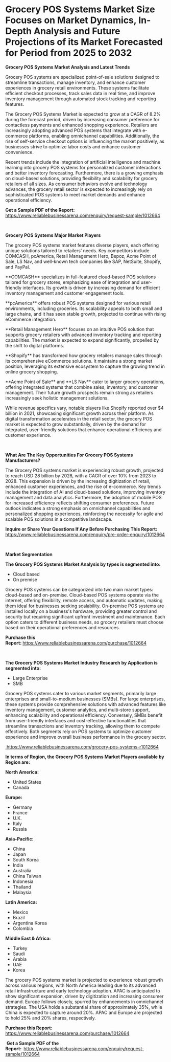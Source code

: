 <p><h1>Grocery POS Systems Market Size Focuses on Market Dynamics, In-Depth Analysis and Future Projections of its Market Forecasted for Period from 2025 to 2032</h1></p><p><strong>Grocery POS Systems Market Analysis and Latest Trends</strong></p>
<p><p>Grocery POS systems are specialized point-of-sale solutions designed to streamline transactions, manage inventory, and enhance customer experiences in grocery retail environments. These systems facilitate efficient checkout processes, track sales data in real time, and improve inventory management through automated stock tracking and reporting features.</p><p>The Grocery POS Systems Market is expected to grow at a CAGR of 8.2% during the forecast period, driven by increasing consumer preference for contactless payments and enhanced shopping experience. Retailers are increasingly adopting advanced POS systems that integrate with e-commerce platforms, enabling omnichannel capabilities. Additionally, the rise of self-service checkout options is influencing the market positively, as businesses strive to optimize labor costs and enhance customer convenience.</p><p>Recent trends include the integration of artificial intelligence and machine learning into grocery POS systems for personalized customer interactions and better inventory forecasting. Furthermore, there is a growing emphasis on cloud-based solutions, providing flexibility and scalability for grocery retailers of all sizes. As consumer behaviors evolve and technology advances, the grocery retail sector is expected to increasingly rely on sophisticated POS systems to meet market demands and enhance operational efficiency.</p></p>
<p><strong>Get a Sample PDF of the Report:&nbsp;</strong> <a href="https://www.reliablebusinessarena.com/enquiry/request-sample/1012664?utm_campaign=2182&utm_medium=2&utm_source=Github&utm_content=ia&utm_term=16042025&utm_id=grocery-pos-systems">https://www.reliablebusinessarena.com/enquiry/request-sample/1012664</a></p>
<p>&nbsp;</p>
<p><strong>Grocery POS Systems Major Market Players</strong></p>
<p><p>The grocery POS systems market features diverse players, each offering unique solutions tailored to retailers’ needs. Key competitors include COMCASH, pcAmerica, Retail Management Hero, Bepoz, Acme Point of Sale, LS Nav, and well-known tech companies like SAP, NetSuite, Shopify, and PayPal.</p><p>**COMCASH** specializes in full-featured cloud-based POS solutions tailored for grocery stores, emphasizing ease of integration and user-friendly interfaces. Its growth is driven by increasing demand for efficient inventory management and customer engagement tools.</p><p>**pcAmerica** offers robust POS systems designed for various retail environments, including groceries. Its scalability appeals to both small and large chains, and it has seen stable growth, projected to continue with rising eCommerce integration.</p><p>**Retail Management Hero** focuses on an intuitive POS solution that supports grocery retailers with advanced inventory tracking and reporting capabilities. The market is expected to expand significantly, propelled by the shift to digital platforms.</p><p>**Shopify** has transformed how grocery retailers manage sales through its comprehensive eCommerce solutions. It maintains a strong market position, leveraging its extensive ecosystem to capture the growing trend in online grocery shopping.</p><p>**Acme Point of Sale** and **LS Nav** cater to larger grocery operations, offering integrated systems that combine sales, inventory, and customer management. Their future growth prospects remain strong as retailers increasingly seek holistic management solutions.</p><p>While revenue specifics vary, notable players like Shopify reported over $4 billion in 2021, showcasing significant growth across their platform. As digital transformation accelerates in the retail sector, the grocery POS market is expected to grow substantially, driven by the demand for integrated, user-friendly solutions that enhance operational efficiency and customer experience.</p></p>
<p>&nbsp;</p>
<p><strong>What Are The Key Opportunities For Grocery POS Systems Manufacturers?</strong></p>
<p><p>The Grocery POS systems market is experiencing robust growth, projected to reach USD 28 billion by 2028, with a CAGR of over 10% from 2023 to 2028. This expansion is driven by the increasing digitization of retail, enhanced customer experiences, and the rise of e-commerce. Key trends include the integration of AI and cloud-based solutions, improving inventory management and data analytics. Furthermore, the adoption of mobile POS for increased efficiency reflects shifting consumer preferences. Future outlook indicates a strong emphasis on omnichannel capabilities and personalized shopping experiences, reinforcing the necessity for agile and scalable POS solutions in a competitive landscape.</p></p>
<p><strong>Inquire or Share Your Questions If Any Before Purchasing This Report:</strong> <a href="https://www.reliablebusinessarena.com/enquiry/pre-order-enquiry/1012664?utm_campaign=2182&utm_medium=2&utm_source=Github&utm_content=ia&utm_term=16042025&utm_id=grocery-pos-systems">https://www.reliablebusinessarena.com/enquiry/pre-order-enquiry/1012664</a></p>
<p>&nbsp;</p>
<p><strong>Market Segmentation</strong></p>
<p><strong>The Grocery POS Systems Market Analysis by types is segmented into:</strong></p>
<p><ul><li>Cloud based</li><li>On premise</li></ul></p>
<p><p>Grocery POS systems can be categorized into two main market types: cloud-based and on-premise. Cloud-based POS systems operate via the internet, offering flexibility, remote access, and automatic updates, making them ideal for businesses seeking scalability. On-premise POS systems are installed locally on a business's hardware, providing greater control and security but requiring significant upfront investment and maintenance. Each option caters to different business needs, so grocery retailers must choose based on their operational preferences and resources.</p></p>
<p><strong>Purchase this Report:&nbsp;</strong><a href="https://www.reliablebusinessarena.com/purchase/1012664?utm_campaign=2182&utm_medium=2&utm_source=Github&utm_content=ia&utm_term=16042025&utm_id=grocery-pos-systems">https://www.reliablebusinessarena.com/purchase/1012664</a></p>
<p>&nbsp;</p>
<p><strong>The Grocery POS Systems Market Industry Research by Application is segmented into:</strong></p>
<p><ul><li>Large Enterprise</li><li>SMB</li></ul></p>
<p><p>Grocery POS systems cater to various market segments, primarily large enterprises and small-to-medium businesses (SMBs). For large enterprises, these systems provide comprehensive solutions with advanced features like inventory management, customer analytics, and multi-store support, enhancing scalability and operational efficiency. Conversely, SMBs benefit from user-friendly interfaces and cost-effective functionalities that streamline transactions and inventory tracking, allowing them to compete effectively. Both segments rely on POS systems to optimize customer experience and improve overall business performance in the grocery sector.</p></p>
<p><a href="https://www.reliablebusinessarena.com/grocery-pos-systems-r1012664?utm_campaign=2182&utm_medium=2&utm_source=Github&utm_content=ia&utm_term=16042025&utm_id=grocery-pos-systems">&nbsp;https://www.reliablebusinessarena.com/grocery-pos-systems-r1012664</a></p>
<p><strong>In terms of Region, the Grocery POS Systems Market Players available by Region are:</strong></p>
<p>
    <p> <strong> North America: </strong>
        <ul>
            <li>United States</li>
            <li>Canada</li>
        </ul>
        </p> 
    <p> <strong> Europe: </strong>
        <ul>
            <li>Germany</li>
            <li>France</li>
            <li>U.K.</li>
            <li>Italy</li>
            <li>Russia</li>
        </ul>
        </p> 
    <p> <strong> Asia-Pacific: </strong>
        <ul>
            <li>China</li>
            <li>Japan</li>
            <li>South Korea</li>
            <li>India</li>
            <li>Australia</li>
            <li>China Taiwan</li>
            <li>Indonesia</li>
            <li>Thailand</li>
            <li>Malaysia</li>
        </ul>
        </p> 
    <p> <strong> Latin America: </strong>
        <ul>
            <li>Mexico</li>
            <li>Brazil</li>
            <li>Argentina Korea</li>
            <li>Colombia</li>
        </ul>
        </p> 
    <p> <strong> Middle East & Africa: </strong>
        <ul>
            <li>Turkey</li>
            <li>Saudi</li>
            <li>Arabia</li>
            <li>UAE</li>
            <li>Korea</li>
        </ul>
    </p>
    </p>
<p><p>The grocery POS systems market is projected to experience robust growth across various regions, with North America leading due to its advanced retail infrastructure and early technology adoption. APAC is anticipated to show significant expansion, driven by digitization and increasing consumer demand. Europe follows closely, spurred by enhancements in omnichannel strategies. The USA holds a substantial share of approximately 35%, while China is expected to capture around 20%. APAC and Europe are projected to hold 25% and 20% shares, respectively.</p></p>
<p><strong>Purchase this Report: </strong><a href="https://www.reliablebusinessarena.com/purchase/1012664?utm_campaign=2182&utm_medium=2&utm_source=Github&utm_content=ia&utm_term=16042025&utm_id=grocery-pos-systems">https://www.reliablebusinessarena.com/purchase/1012664</a></p>
<p>&nbsp;<strong>Get a Sample PDF of the Report:&nbsp;&nbsp;</strong><a href="https://www.reliablebusinessarena.com/enquiry/request-sample/1012664?utm_campaign=2182&utm_medium=2&utm_source=Github&utm_content=ia&utm_term=16042025&utm_id=grocery-pos-systems">https://www.reliablebusinessarena.com/enquiry/request-sample/1012664</a></p>
<p><strong></strong></p>
<p><p></p><p></p><p></p></p>